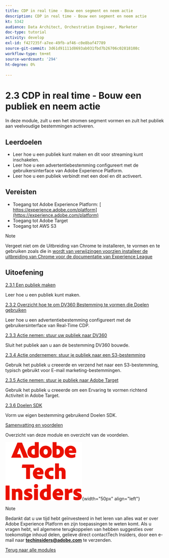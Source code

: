 ```yaml
---
title: CDP in real time - Bouw een segment en neem actie
description: CDP in real time - Bouw een segment en neem actie
kt: 5342
audience: Data Architect, Orchestration Engineer, Marketer
doc-type: tutorial
activity: develop
exl-id: f427235f-a7ee-49fb-af46-c0e8baf47789
source-git-commit: 3d61d91111d8693ab031fbd7b26706c02818108c
workflow-type: tm+mt
source-wordcount: '294'
ht-degree: 0%

---
```


# 2.3 CDP in real time - Bouw een publiek en neem actie

In deze module, zult u een het stromen segment vormen en zult het publiek aan veelvoudige bestemmingen activeren.

## Leerdoelen

- Leer hoe u een publiek kunt maken en dit voor streaming kunt inschakelen.
- Leer hoe u een advertentiebestemming configureert met de gebruikersinterface van Adobe Experience Platform.
- Leer hoe u een publiek verbindt met een doel en dit activeert.

## Vereisten

- Toegang tot Adobe Experience Platform: [ https://experience.adobe.com/platform](https://experience.adobe.com/platform)
- Toegang tot Adobe Target
- Toegang tot AWS S3

>[!NOTE]
>
>Vergeet niet om de Uitbreiding van Chrome te installeren, te vormen en te gebruiken zoals die in [ wordt van verwijzingen voorzien installeer de uitbreiding van Chrome voor de documentatie van Experience League ](../../../getting-started/gettingstarted/ex1.md)

## Uitoefening

[2.3.1 Een publiek maken](./ex1.md)

Leer hoe u een publiek kunt maken.

[2.3.2 Overzicht hoe te om DV360 Bestemming te vormen die Doelen gebruiken](./ex2.md)

Leer hoe u een advertentiebestemming configureert met de gebruikersinterface van Real-Time CDP.

[2.3.3 Actie nemen: stuur uw publiek naar DV360](./ex3.md)

Sluit het publiek aan u aan de bestemming DV360 bouwde.

[2.3.4 Actie ondernemen: stuur je publiek naar een S3-bestemming](./ex4.md)

Gebruik het publiek u creeerde en verzend het naar een S3-bestemming, typisch gebruikt voor E-mail marketing-bestemmingen.

[2.3.5 Actie nemen: stuur je publiek naar Adobe Target](./ex5.md)

Gebruik het publiek u creeerde om een Ervaring te vormen richtend Activiteit in Adobe Target.

[2.3.6 Doelen SDK](./ex6.md)

Vorm uw eigen bestemming gebruikend Doelen SDK.

[Samenvatting en voordelen](./summary.md)

Overzicht van deze module en overzicht van de voordelen.

![ Indexen van de Tech ](./../../../../assets/images/techinsiders.png){width="50px" align="left"}

>[!NOTE]
>
>Bedankt dat u uw tijd hebt geïnvesteerd in het leren van alles wat er over Adobe Experience Platform en zijn toepassingen te weten komt. Als u vragen hebt, wil algemene terugkoppelen van hebben suggesties over toekomstige inhoud delen, gelieve direct contactTech Insiders, door een e-mail naar **techinsiders@adobe.com** te verzenden.

[Terug naar alle modules](./../../../../overview.md)
